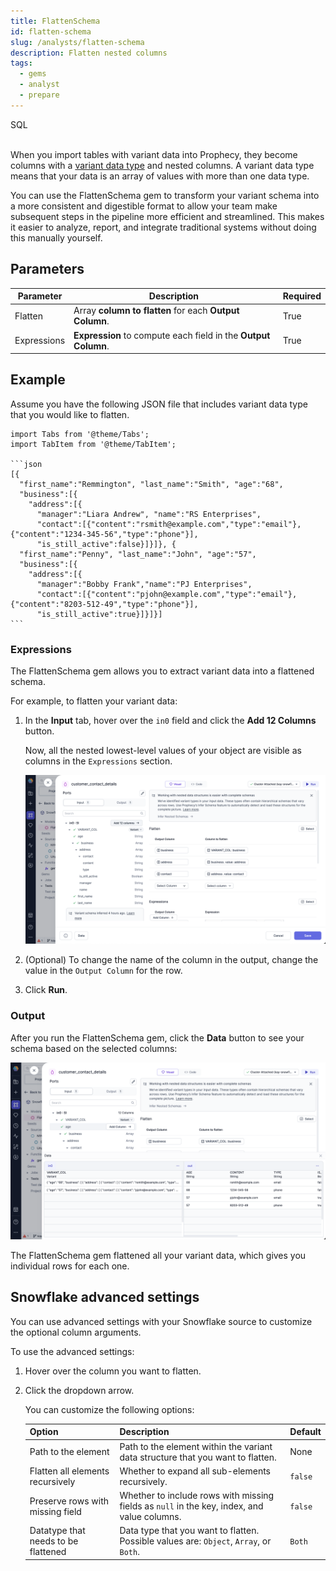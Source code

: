 ```yaml
---
title: FlattenSchema
id: flatten-schema
slug: /analysts/flatten-schema
description: Flatten nested columns
tags:
  - gems
  - analyst
  - prepare
---
```


<span class="badge">SQL</span><br/><br/>

When you import tables with variant data into Prophecy, they become columns with a [variant data type](/analysts/variant-schema) and nested columns. A variant data type means that your data is an array of values with more than one data type.

You can use the FlattenSchema gem to transform your variant schema into a more consistent and digestible format to allow your team make subsequent steps in the pipeline more efficient and streamlined. This makes it easier to analyze, report, and integrate traditional systems without doing this manually yourself.

## Parameters

| Parameter   | Description                                                    | Required |
| ----------- | -------------------------------------------------------------- | -------- |
| Flatten     | Array **column to flatten** for each **Output Column**.        | True     |
| Expressions | **Expression** to compute each field in the **Output Column**. | True     |

## Example

Assume you have the following JSON file that includes variant data type that you would like to flatten.

````mdx-code-block
import Tabs from '@theme/Tabs';
import TabItem from '@theme/TabItem';

```json
[{
  "first_name":"Remmington", "last_name":"Smith", "age":"68",
  "business":[{
    "address":[{
      "manager":"Liara Andrew", "name":"RS Enterprises",
      "contact":[{"content":"rsmith@example.com","type":"email"},{"content":"1234-345-56","type":"phone"}],
      "is_still_active":false}]}]}, {
  "first_name":"Penny", "last_name":"John", "age":"57",
  "business":[{
    "address":[{
      "manager":"Bobby Frank","name":"PJ Enterprises",
      "contact":[{"content":"pjohn@example.com","type":"email"},{"content":"8203-512-49","type":"phone"}],
      "is_still_active":true}]}]}]
```
````

### Expressions

The FlattenSchema gem allows you to extract variant data into a flattened schema.

For example, to flatten your variant data:

1. In the **Input** tab, hover over the `in0` field and click the **Add 12 Columns** button.

   Now, all the nested lowest-level values of your object are visible as columns in the `Expressions` section.

   ![Adding expressions](./img/flatten_add_exp.png)

1. (Optional) To change the name of the column in the output, change the value in the `Output Column` for the row.

1. Click **Run**.

### Output

After you run the FlattenSchema gem, click the **Data** button to see your schema based on the selected columns:

![Output interim](./img/flatten_output_interim.png)

The FlattenSchema gem flattened all your variant data, which gives you individual rows for each one.

## Snowflake advanced settings

You can use advanced settings with your Snowflake source to customize the optional column arguments.

To use the advanced settings:

1. Hover over the column you want to flatten.
1. Click the dropdown arrow.

   You can customize the following options:

   | Option                              | Description                                                                                 | Default |
   | ----------------------------------- | ------------------------------------------------------------------------------------------- | ------- |
   | Path to the element                 | Path to the element within the variant data structure that you want to flatten.             | None    |
   | Flatten all elements recursively    | Whether to expand all sub-elements recursively.                                             | `false` |
   | Preserve rows with missing field    | Whether to include rows with missing fields as `null` in the key, index, and value columns. | `false` |
   | Datatype that needs to be flattened | Data type that you want to flatten. Possible values are: `Object`, `Array`, or `Both`.      | `Both`  |
